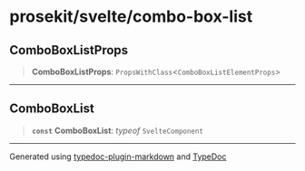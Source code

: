 # prosekit/svelte/combo-box-list

<a id="ComboBoxListProps" name="ComboBoxListProps"></a>

## ComboBoxListProps

> **ComboBoxListProps**: `PropsWithClass`\<`ComboBoxListElementProps`\>

***

<a id="ComboBoxList" name="ComboBoxList"></a>

## ComboBoxList

> **`const`** **ComboBoxList**: *typeof* `SvelteComponent`

***

Generated using [typedoc-plugin-markdown](https://www.npmjs.com/package/typedoc-plugin-markdown) and [TypeDoc](https://typedoc.org/)
